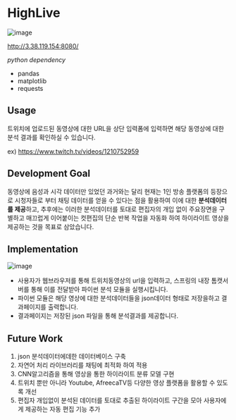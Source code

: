 # HighLive
![image](https://user-images.githubusercontent.com/28651727/143378920-175f9850-a091-4ed7-82cc-50d0a3cf3c1f.png)

http://3.38.119.154:8080/

*python dependency*

- pandas
- matplotlib
- requests

## Usage

트위치에 업로드된 동영상에 대한 URL을 상단 입력폼에 입력하면 해당 동영상에 대한 분석 결과를 확인하실 수 있습니다.

ex) https://www.twitch.tv/videos/1210752959

## Development Goal

동영상에 음성과 시각 데이터만 있었던 과거와는 달리 현재는 1인 방송 플랫폼의 등장으로 시청자들로 부터 채팅 데이터를 얻을 수 있다는 점을 활용하여 이에 대한 **분석데이터를 제공**하고, 추후에는 이러한 분석데이터를 토대로 편집자의 개입 없이 주요장면을 구별하고 매끄럽게 이어붙이는 컷편집의 단순 반복 작업을 자동화 하여 하이라이트 영상을 제공하는 것을 목표로 삼았습니다.

## Implementation
![image](https://user-images.githubusercontent.com/28651727/143439790-9d71db92-7e9e-4497-ae50-5f588c096ead.png)

- 사용자가 웹브라우저를 통해 트위치동영상의 url을 입력하고, 스프링의 내장 톰캣서버를 통해 이를 전달받아 파이썬 분석 모듈을 실행시킵니다. 
- 파이썬 모듈은 해당 영상에 대한 분석데이터들을 json데이터 형태로 저장을하고 결과페이지를 출력합니다.
- 결과페이지는 저장된 json 파일을 통해 분석결과를 제공합니다.

## Future Work

1. json 분석데이터에데한 데이터베이스 구축
2. 자연어 처리 라이브러리를 채팅에 최적화 하여 적용
3. CNN알고리즘을 통해 영상을 통한 하이라이트 분류 모델 구현
4. 트위치 뿐만 아니라 Youtube, AfreecaTV등 다양한 영상 플랫폼을 활용할 수 있도록 개선
5. 편집자 개입없이 분석된 데이터를 토대로 추출된 하이라이트 구간을 모아 사용자에게 제공하는 자동 편집 기능 추가
